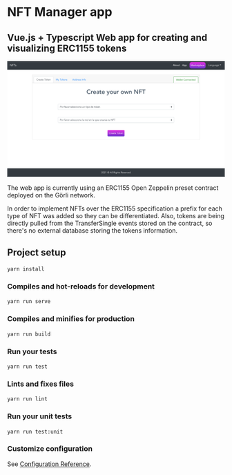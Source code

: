 # NFT Manager app
## Vue.js + Typescript Web app for creating and visualizing ERC1155 tokens

![alt text](https://github.com/sebasaenz/nft-manager-app/blob/main/readme-image.png?raw=true)

The web app is currently using an ERC1155 Open Zeppelin preset contract deployed on the Görli network.

In order to implement NFTs over the ERC1155 specification a prefix for each type of NFT was added so they can be differentiated.
Also, tokens are being directly pulled from the TransferSingle events stored on the contract, so there's no external database storing the tokens information.

## Project setup
```
yarn install
```

### Compiles and hot-reloads for development
```
yarn run serve
```

### Compiles and minifies for production
```
yarn run build
```

### Run your tests
```
yarn run test
```

### Lints and fixes files
```
yarn run lint
```

### Run your unit tests
```
yarn run test:unit
```

### Customize configuration
See [Configuration Reference](https://cli.vuejs.org/config/).
